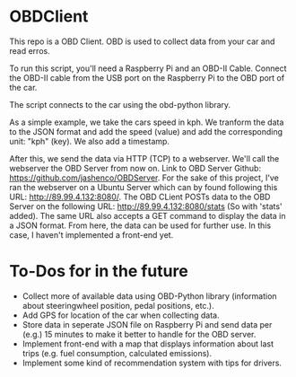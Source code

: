 # OBDClient

This repo is a OBD Client. OBD is used to collect data from your car and read erros.

To run this script, you'll need a Raspberry Pi and an OBD-II Cable. Connect the OBD-II cable from the USB port on the Raspberry Pi to the OBD port of the car.

The script connects to the car using the obd-python library. 

As a simple example, we take the cars speed in kph. 
We tranform the data to the JSON format and add the speed (value) and add the corresponding unit: "kph" (key). We also add a timestamp.

After this, we send the data via HTTP (TCP) to a webserver. We'll call the webserver the OBD Server from now on.
Link to OBD Server Github: https://github.com/jashenco/OBDServer.
For the sake of this project, I've ran the webserver on a Ubuntu Server which can by found following this URL: http://89.99.4.132:8080/.
The OBD CLient POSTs data to the OBD Server on the following URL: http://89.99.4.132:8080/stats (So with 'stats' added).
The same URL also accepts a GET command to display the data in a JSON format. From here, the data can be used for further use. In this case, I haven't implemented a front-end yet.

# To-Dos for in the future

- Collect more of available data using OBD-Python library (information about steeringwheel position, pedal positions, etc.).
- Add GPS for location of the car when collecting data.
- Store data in seperate JSON file on Raspberry Pi and send data per (e.g.) 15 minutes to make it better to handle for the OBD server.
- Implement front-end with a map that displays information about last trips (e.g. fuel consumption, calculated emissions).
- Implement some kind of recommendation system with tips for drivers.
